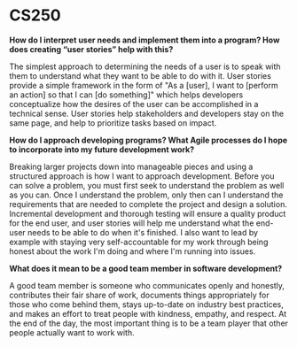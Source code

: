 # CS250

**How do I interpret user needs and implement them into a program? How does creating “user stories” help with this?**

The simplest approach to determining the needs of a user is to speak with them to understand what they want to be able to do with it. User stories provide a simple framework in the 
form of "As a [user], I want to [perform an action] so that I can [do something]" which helps developers conceptualize how the desires of the user can be accomplished in a technical sense. 
User stories help stakeholders and developers stay on the same page, and help to prioritize tasks based on impact.

**How do I approach developing programs? What Agile processes do I hope to incorporate into my future development work?**

Breaking larger projects down into manageable pieces and using a structured approach is how I want to approach development. Before you can solve a problem, you must first seek to understand the problem as well as you can. Once I understand the problem, only then can I understand the requirements that are needed to complete the project and design a solution. Incremental development and thorough testing will ensure a quality product for the end user, and user stories will help me understand what the end-user needs to be able to do when it's finished. I also want to lead by example with staying very self-accountable for my work through being honest about the work I'm doing and where I'm running into issues.

**What does it mean to be a good team member in software development?**

A good team member is someone who communicates openly and honestly, contributes their fair share of work, documents things appropriately for those who come behind them, stays up-to-date on industry best practices, and makes an effort to treat people with kindness, empathy, and respect. At the end of the day, the most important thing is to be a team player that other people actually want to work with. 
